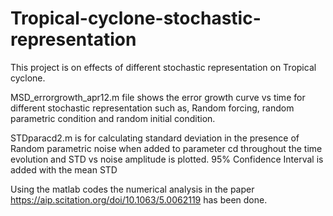 # Tropical-cyclone-stochastic-representation
This project is on effects of different stochastic representation on Tropical cyclone.

MSD_errorgrowth_apr12.m file shows the error growth curve vs time for different stochastic representation such as, Random forcing, random parametric condition and random initial condition. 

STDparacd2.m is for calculating standard deviation in the presence of Random parametric noise when added to parameter cd throughout the time evolution and STD vs noise amplitude is plotted. 95% Confidence Interval is added with the mean STD

Using the matlab codes the numerical analysis in the paper https://aip.scitation.org/doi/10.1063/5.0062119 has been done. 
